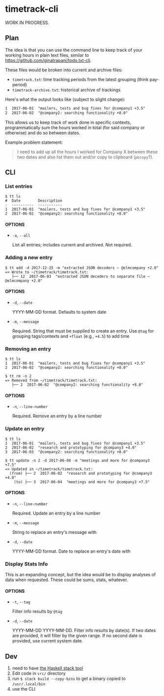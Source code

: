 # timetrack-cli
WORK IN PROGRESS.

## Plan
The idea is that you can use the command line to keep track of your working hours in plain text files, similar to https://github.com/ginatrapani/todo.txt-cli.

These files would be broken into current and archive files:
* `timetrack.txt`: time tracking periods from the latest grouping (think pay-period)
* `timetrack-archive.txt`: historical archive of trackings

Here's what the output looks like (subject to slight change):

```txt
1  2017-06-01  "mailers, tests and bug fixes for @company1 +3.5"
2  2017-06-02  "@company2: searching functionality +8.0"
```

This allows us to keep track of work done in specific contexts, programmatically sum the hours worked in total (for said company or otherwise) and do so between dates.

Example problem statement:

> I need to add up all the hours I worked for Company X between these two dates and also list them out and/or copy to clipboard (`pbcopy`?).

## CLI
### List entries
```
$ tt ls
#  Date        Description
-  ----------  -----------
1  2017-06-01  "mailers, tests and bug fixes for @company1 +3.5"
2  2017-06-02  "@company2: searching functionality +8.0"
```

#### OPTIONS
* `-a`, `--all`

   List all entries; includes current and archived. Not required.

### Adding a new entry
```
$ tt add -d 2017-12-25 -m "extracted JSON decoders – @elmcompany +2.0"
=> Wrote to ~/timetrack/timetrack.txt:
   ├── 12  2017-06-03  "extracted JSON decoders to separate file – @elmcompany +2.0"
```

#### OPTIONS
* `-d`, `--date`

   YYYY-MM-DD format. Defaults to system date

* `-m`, `--message`

   Required. String that must be supplied to create an entry. Use `@tag` for grouping tags/contexts and `+float` (e.g., `+4.5`) to add time

### Removing an entry
```
$ tt ls
1  2017-06-01  "mailers, tests and bug fixes for @company1 +3.5"
2  2017-06-02  "@company2: searching functionality +8.0"

$ tt rm -n 2
=> Removed from ~/timetrack/timetrack.txt:
   ├── 2  2017-06-02  "@company2: searching functionality +8.0"
```

#### OPTIONS
* `-n`, `--line-number`

   Required. Remove an entry by a line number

### Update an entry
```
$ tt ls
1  2017-06-01  "mailers, tests and bug fixes for @company1 +3.5"
2  2017-06-02  "research and prototyping for @company3 +4.0"
3  2017-06-03  "@company2: searching functionality +8.0"

$ tt update -n 2 -d 2017-06-04 -m "meetings and more for @company3 +7.5"
=> Updated in ~/timetrack/timetrack.txt:
  (from) ├── 2  2017-06-02  "research and prototyping for @company3 +4.0"
    (to) ├── 3  2017-06-04  "meetings and more for @company3 +7.5"
```

#### OPTIONS
* `-n`, `--line-number`

   Required. Update an entry by a line number

* `-m`, `--message`

   String to replace an entry's message with

* `-d`, `--date`

   YYYY-MM-DD format. Date to replace an entry's date with

### Display Stats Info
This is an expanding concept, but the idea would be to display analyses of data when requested. These could be sums, stats, whatever.

#### OPTIONS
* `-t`, `--tag`

   Filter info results by `@tag`

* `-d`, `--date`

   YYYY-MM-DD YYYY-MM-DD. Filter info results by date(s). If two dates are provided, it will filter by the given range. If no second date is provided, use current system date.

## Dev
1. need to have [the Haskell stack tool](https://docs.haskellstack.org/en/stable/README/)
1. Edit code in `src/` directory
1. run `$ stack build --copy-bins` to get a binary copied to `/usr/.local/bin`
1. use the CLI
